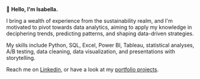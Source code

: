 👋 **Hello, I'm Isabella.**

I bring a wealth of experience from the sustainability realm, and I'm motivated to pivot towards data analytics, aiming to apply my knowledge in deciphering trends, predicting patterns, and shaping data-driven strategies.

My skills include Python, SQL, Excel, Power BI, Tableau, statistical analyses, A/B testing, data cleaning, data visualization, and presentations with storytelling.

Reach me on [Linkedin](http://www.linkedin.com/in/isabella-ferrardo-51371027b/), or have a look at my [portfolio projects](http://www.datascienceportfol.io/isabellaferrardo).


